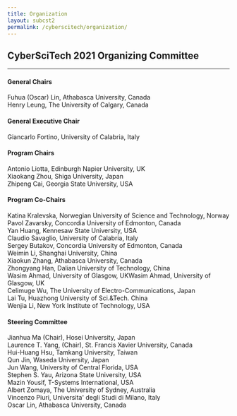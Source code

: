 ```yaml
---
title: Organization
layout: subcst2
permalink: /cyberscitech/organization/
---
```


<h2>CyberSciTech 2021 Organizing Committee</h2>
<hr/>
<h4>General Chairs</h4>
Fuhua (Oscar) Lin, Athabasca University, Canada 
<br/>Henry Leung, The University of Calgary, Canada
<br/>
<h4>General Executive Chair</h4>
Giancarlo Fortino, University of Calabria, Italy
<br/>
<h4>Program Chairs </h4>
Antonio Liotta, Edinburgh Napier University, UK
<br/>Xiaokang Zhou, Shiga University, Japan <br/>
Zhipeng Cai, Georgia State University, USA<br/>

<h4> Program Co-Chairs  </h4>

Katina Kralevska, Norwegian University of Science and Technology, Norway<br/>
Pavol Zavarsky, Concordia University of Edmonton, Canada<br/>
Yan Huang, Kennesaw State University, USA<br/>
Claudio Savaglio, University of Calabria, Italy<br/>
Sergey Butakov, Concordia University of Edmonton, Canada<br/>
Weimin Li, Shanghai University, China<br/>
Xiaokun Zhang, Athabasca University, Canada<br/>
Zhongyang Han, Dalian University of Technology, China<br/>
Wasim Ahmad, University of Glasgow, UKWasim Ahmad, University of Glasgow, UK<br/>
Celimuge Wu, The University of Electro-Communications, Japan<br/>
Lai Tu, Huazhong University of Sci.&Tech. China<br/>
Wenjia Li, New York Institute of Technology, USA<br/>

<h4>Steering Committee</h4>
Jianhua Ma (Chair), Hosei University, Japan<br/>
Laurence T. Yang, (Chair), St. Francis Xavier University, Canada<br/>
Hui-Huang Hsu, Tamkang University, Taiwan<br/>
Qun Jin, Waseda University, Japan<br/>
Jun Wang, University of Central Florida, USA<br/>
Stephen S. Yau, Arizona State University, USA<br/>
Mazin Yousif, T-Systems International, USA<br/>
Albert Zomaya, The University of Sydney, Australia<br/>
Vincenzo Piuri, Universita' degli Studi di Milano, Italy<br/>
Oscar Lin, Athabasca University, Canada<br/>


